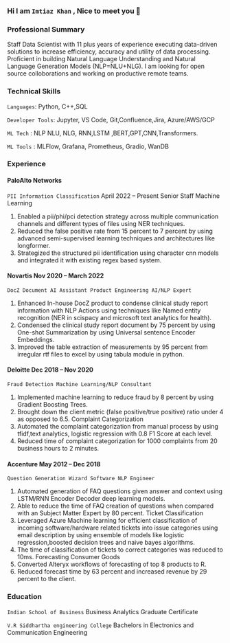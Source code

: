 ### Hi I am `Imtiaz Khan` , Nice to meet you 👋

### Professional Summary
Staff Data Scientist with 11 plus years of experience executing data-driven solutions to increase efficiency, accuracy and utility of data processing. Proficient in building Natural Language Understanding and Natural Language Generation Models (NLP=NLU+NLG). I am looking for open source colloborations and working on productive remote teams.

### Technical Skills
`Languages`: Python, C++,SQL

`Developer Tools`: Jupyter, VS Code, Git,Confluence,Jira, Azure/AWS/GCP

`ML Tech` : NLP NLU, NLG, RNN,LSTM ,BERT,GPT,CNN,Transformers.

`ML Tools` : MLFlow, Grafana, Prometheus, Gradio, WanDB

### Experience

#### PaloAlto Networks
`PII Information Classification`
April 2022 – Present
Senior Staff Machine Learning
1. Enabled a pii/phi/pci detection strategy across multiple communication channels and different types of files using NER techniques.
2. Reduced the false positive rate from 15 percent to 7 percent by using advanced semi-supervised learning techniques and architectures like longformer.
3. Strategized the structured pii identification using character cnn models and integrated it with existing regex based system.

#### Novartis Nov 2020 – March 2022
`DocZ Document AI Assistant Product Engineering AI/NLP Expert`
1. Enhanced In-house DocZ product to condense clinical study report information with NLP Actions using techniques like Named entity recognition (NER in scispacy and microsoft text analytics for health).
2. Condensed the clinical study report document by 75 percent by using One-shot Summarization by using Universal sentence Encoder Embeddings.
3. Improved the table extraction of measurements by 95 percent from irregular rtf files to excel by using tabula module in python.

#### Deloitte Dec 2018 – Nov 2020
`Fraud Detection Machine Learning/NLP Consultant`
1. Implemented machine learning to reduce fraud by 8 percent by using Gradient Boosting Trees.
2. Brought down the client metric (false positive/true positive) ratio under 4 as opposed to 6.5.
Complaint Categorization
3. Automated the complaint categorization from manual process by using tfidf,text analytics, logistic regression with 0.8 F1 Score at each level.
4. Reduced time of complaint categorization for 1000 complaints from 20 business hours to 2 minutes.

#### Accenture May 2012 – Dec 2018
`Question Generation Wizard Software NLP Engineer`
1. Automated generation of FAQ questions given answer and context using LSTM/RNN Encoder Decoder deep learning models.
2. Able to reduce the time of FAQ creation of questions when compared with an Subject Matter Expert by 80 percent. Ticket Classification
3. Leveraged Azure Machine learning for efficient classification of incoming software/hardware related tickets into issue categories using email description by using ensemble of models like logistic regression,boosted decision trees and naive bayes algorithms.
4. The time of classification of tickets to correct categories was reduced to 10ms. Forecasting Consumer Goods
5. Converted Alteryx workflows of forecasting of top 8 products to R.
6. Reduced forecast time by 63 percent and increased revenue by 29 percent to the client.

### Education

`Indian School of Business`
Business Analytics Graduate Certificate

`V.R Siddhartha engineering College`
Bachelors in Electronics and Communication Engineering

<!--
**imtiazBDSgit/imtiazBDSgit** is a ✨ _special_ ✨ repository because its `README.md` (this file) appears on your GitHub profile.

Here are some ideas to get you started:

- 🔭 I’m currently working on ...
- 🌱 I’m currently learning ...
- 👯 I’m looking to collaborate on ...
- 🤔 I’m looking for help with ...
- 💬 Ask me about ...
- 📫 How to reach me: ...
- 😄 Pronouns: ...
- ⚡ Fun fact: ...
-->
